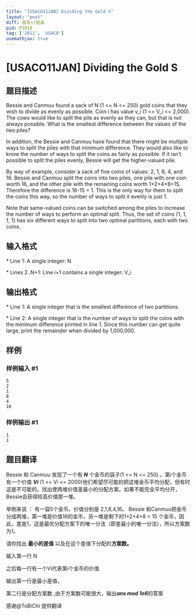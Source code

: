 ```yaml
---
title: "[USACO11JAN] Dividing the Gold S"
layout: "post"
diff: 普及+/提高
pid: P3010
tag: ['2011', 'USACO']
usemathjax: true
---
```


# [USACO11JAN] Dividing the Gold S
## 题目描述

Bessie and Canmuu found a sack of N (1 <= N <= 250) gold coins that they wish to divide as evenly as possible. Coin i has value v\_i (1 <= V\_i <= 2,000). The cows would like to split the pile as evenly as they can, but that is not always possible. What is the smallest difference between the values of the two piles?

In addition, the Bessie and Canmuu have found that there might be multiple ways to split the piles with that minimum difference. They would also like to know the number of ways to split the coins as fairly as possible. If it isn't possible to split the piles evenly, Bessie will get the higher-valued pile.

By way of example, consider a sack of five coins of values: 2, 1, 8, 4, and 16. Bessie and Canmuu split the coins into two piles, one pile with one coin worth 16, and the other pile with the remaining coins worth 1+2+4+8=15. Therefore the difference is 16-15 = 1.  This is the only way for them to split the coins this way, so the number of ways to split it evenly is just 1.

Note that same-valued coins can be switched among the piles to increase the number of ways to perform an optimal split. Thus, the set of coins {1, 1, 1, 1} has six different ways to split into two optimal partitions, each with two coins.
## 输入格式

\* Line 1: A single integer: N

\* Lines 2..N+1: Line i+1 contains a single integer: V\_i

## 输出格式

\* Line 1: A single integer that is the smallest difference of two partitions.

\* Line 2: A single integer that is the number of ways to split the coins with the minimum difference printed in line 1. Since this number can get quite large, print the remainder when divided by 1,000,000.

## 样例

### 样例输入 #1
```
5 
2 
1 
8 
4 
16 

```
### 样例输出 #1
```
1 
1 

```
## 题目翻译

Bessie 和 Canmuu 发现了一个有 ***N*** 个金币的袋子(1 <= N <= 250) 。第i个金币有一个价值 ***Vi***
(1 <= Vi <= 2000)他们希望尽可能的把这堆金币平均分配，但有时这是不可能的。找出使两堆价值差最小的分配方案。如果不能完全平均分开，Bessie会获得较高价值那一堆。

举例来说 ： 有一袋5个金币。价值分别是 2,1,8,4,16。
Bessie 和Canmuu把金币分成两堆，第一堆是价值16的金币，另一堆是剩下的1+2+4+8 = 15 个金币，因此，差是1，这是最优分配方案下的唯一分法（即差最小的唯一分法），所以方案数为1。


请你找出 **最小的差值** 以及在这个差值下分配的**方案数。**

输入第一行 N

之后每一行有一个Vi代表第i个金币的价值

输出第一行是最小差值，

第二行是分配方案数 ,由于方案数可能很大，输出***ans mod 1e6***的答案

感谢@ToBiChi 提供翻译
